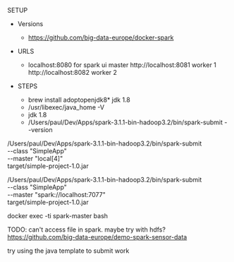 SETUP
* Versions
  * https://github.com/big-data-europe/docker-spark
  
* URLS
  * localhost:8080 for spark ui master
    http://localhost:8081 worker 1
    http://localhost:8082 worker 2
  
* STEPS
  * brew install adoptopenjdk8* jdk 1.8
  * /usr/libexec/java_home -V
  * jdk 1.8
  * /Users/paul/Dev/Apps/spark-3.1.1-bin-hadoop3.2/bin/spark-submit --version

/Users/paul/Dev/Apps/spark-3.1.1-bin-hadoop3.2/bin/spark-submit \
--class "SimpleApp" \
--master "local[4]" \
target/simple-project-1.0.jar

/Users/paul/Dev/Apps/spark-3.1.1-bin-hadoop3.2/bin/spark-submit \
--class "SimpleApp" \
--master "spark://localhost:7077" \
target/simple-project-1.0.jar

docker exec -ti spark-master bash

TODO:
can't access file in spark.
maybe try with hdfs? https://github.com/big-data-europe/demo-spark-sensor-data

try using the java template to submit work


